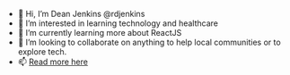 - 👋 Hi, I’m Dean Jenkins @rdjenkins
- 👀 I’m interested in learning technology and healthcare
- 🌱 I’m currently learning more about ReactJS
- 💞️ I’m looking to collaborate on anything to help local communities or to explore tech.
- 📫 [Read more here](https://agnate.co.uk/dean.jenkins/)

<!---
rdjenkins/rdjenkins is a ✨ special ✨ repository because its `README.md` (this file) appears on your GitHub profile.
You can click the Preview link to take a look at your changes.
--->
